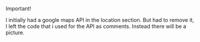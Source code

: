 Important!

I initially had a google maps API in the location section. But had to remove it, I left the code that i used for the API as comments. 
Instead there will be a picture. 
